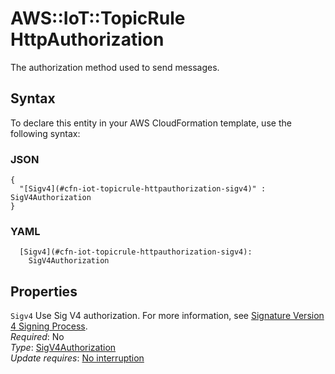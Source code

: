 # AWS::IoT::TopicRule HttpAuthorization<a name="aws-properties-iot-topicrule-httpauthorization"></a>

The authorization method used to send messages\.

## Syntax<a name="aws-properties-iot-topicrule-httpauthorization-syntax"></a>

To declare this entity in your AWS CloudFormation template, use the following syntax:

### JSON<a name="aws-properties-iot-topicrule-httpauthorization-syntax.json"></a>

```
{
  "[Sigv4](#cfn-iot-topicrule-httpauthorization-sigv4)" : SigV4Authorization
}
```

### YAML<a name="aws-properties-iot-topicrule-httpauthorization-syntax.yaml"></a>

```
  [Sigv4](#cfn-iot-topicrule-httpauthorization-sigv4): 
    SigV4Authorization
```

## Properties<a name="aws-properties-iot-topicrule-httpauthorization-properties"></a>

`Sigv4`  <a name="cfn-iot-topicrule-httpauthorization-sigv4"></a>
Use Sig V4 authorization\. For more information, see [Signature Version 4 Signing Process](https://docs.aws.amazon.com/general/latest/gr/signature-version-4.html)\.  
*Required*: No  
*Type*: [SigV4Authorization](aws-properties-iot-topicrule-sigv4authorization.md)  
*Update requires*: [No interruption](https://docs.aws.amazon.com/AWSCloudFormation/latest/UserGuide/using-cfn-updating-stacks-update-behaviors.html#update-no-interrupt)